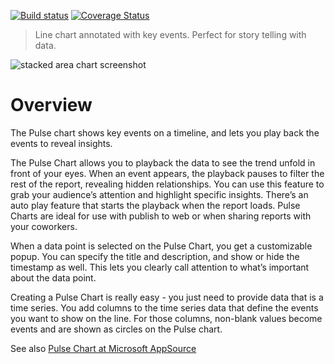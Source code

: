 [![Build status](https://github.com/microsoft/powerbi-visuals-pulsechart/actions/workflows/build.yml/badge.svg?branch=main)](https://github.com/microsoft/powerbi-visuals-pulsechart/actions/workflows/build.yml)
[![Coverage Status](https://coveralls.io/repos/github/Microsoft/powerbi-visuals-pulsechart/badge.svg?branch=main)](https://coveralls.io/github/Microsoft/powerbi-visuals-pulsechart?branch=main)

> Line chart annotated with key events. Perfect for story telling with data.

![stacked area chart screenshot](./assets/screenshot2.png)

# Overview

The Pulse chart shows key events on a timeline, and lets you play back the events to reveal insights.

The Pulse Chart allows you to playback the data to see the trend unfold in front of your eyes. When an event appears, the playback pauses to filter the rest of the report, revealing hidden relationships. You can use this feature to grab your audience’s attention and highlight specific insights. There’s an auto play feature that starts the playback when the report loads. Pulse Charts are ideal for use with publish to web or when sharing reports with your coworkers.

When a data point is selected on the Pulse Chart, you get a customizable popup. You can specify the title and description, and show or hide the timestamp as well. This lets you clearly call attention to what’s important about the data point.

Creating a Pulse Chart is really easy - you just need to provide data that is a time series. You add columns to the time series data that define the events you want to show on the line. For those columns, non-blank values become events and are shown as circles on the Pulse chart.

See also [Pulse Chart at Microsoft AppSource](https://appsource.microsoft.com/en-us/product/power-bi-visuals/WA104381006)
